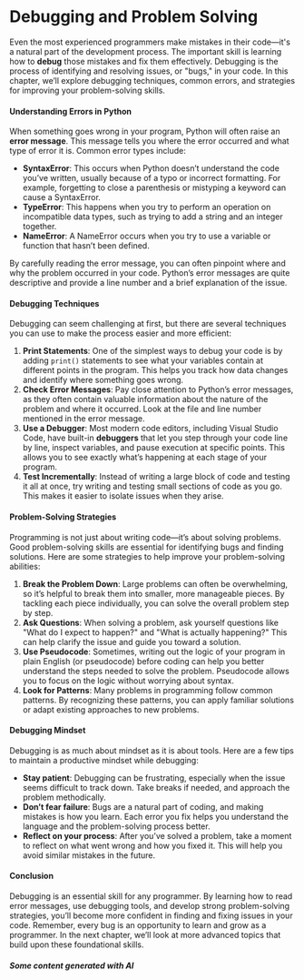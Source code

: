 # Debugging and Problem Solving

Even the most experienced programmers make mistakes in their code—it's a natural part of the development process. The important skill is learning how to **debug** those mistakes and fix them effectively. Debugging is the process of identifying and resolving issues, or "bugs," in your code. In this chapter, we’ll explore debugging techniques, common errors, and strategies for improving your problem-solving skills.

#### Understanding Errors in Python

When something goes wrong in your program, Python will often raise an **error message**. This message tells you where the error occurred and what type of error it is. Common error types include:

* **SyntaxError**: This occurs when Python doesn’t understand the code you’ve written, usually because of a typo or incorrect formatting. For example, forgetting to close a parenthesis or mistyping a keyword can cause a SyntaxError.
* **TypeError**: This happens when you try to perform an operation on incompatible data types, such as trying to add a string and an integer together.
* **NameError**: A NameError occurs when you try to use a variable or function that hasn’t been defined.

By carefully reading the error message, you can often pinpoint where and why the problem occurred in your code. Python’s error messages are quite descriptive and provide a line number and a brief explanation of the issue.

#### Debugging Techniques

Debugging can seem challenging at first, but there are several techniques you can use to make the process easier and more efficient:

1. **Print Statements**: One of the simplest ways to debug your code is by adding `print()` statements to see what your variables contain at different points in the program. This helps you track how data changes and identify where something goes wrong.
2. **Check Error Messages**: Pay close attention to Python’s error messages, as they often contain valuable information about the nature of the problem and where it occurred. Look at the file and line number mentioned in the error message.
3. **Use a Debugger**: Most modern code editors, including Visual Studio Code, have built-in **debuggers** that let you step through your code line by line, inspect variables, and pause execution at specific points. This allows you to see exactly what’s happening at each stage of your program.
4. **Test Incrementally**: Instead of writing a large block of code and testing it all at once, try writing and testing small sections of code as you go. This makes it easier to isolate issues when they arise.

#### Problem-Solving Strategies

Programming is not just about writing code—it’s about solving problems. Good problem-solving skills are essential for identifying bugs and finding solutions. Here are some strategies to help improve your problem-solving abilities:

1. **Break the Problem Down**: Large problems can often be overwhelming, so it’s helpful to break them into smaller, more manageable pieces. By tackling each piece individually, you can solve the overall problem step by step.
2. **Ask Questions**: When solving a problem, ask yourself questions like "What do I expect to happen?" and "What is actually happening?" This can help clarify the issue and guide you toward a solution.
3. **Use Pseudocode**: Sometimes, writing out the logic of your program in plain English (or pseudocode) before coding can help you better understand the steps needed to solve the problem. Pseudocode allows you to focus on the logic without worrying about syntax.
4. **Look for Patterns**: Many problems in programming follow common patterns. By recognizing these patterns, you can apply familiar solutions or adapt existing approaches to new problems.

#### Debugging Mindset

Debugging is as much about mindset as it is about tools. Here are a few tips to maintain a productive mindset while debugging:

* **Stay patient**: Debugging can be frustrating, especially when the issue seems difficult to track down. Take breaks if needed, and approach the problem methodically.
* **Don’t fear failure**: Bugs are a natural part of coding, and making mistakes is how you learn. Each error you fix helps you understand the language and the problem-solving process better.
* **Reflect on your process**: After you’ve solved a problem, take a moment to reflect on what went wrong and how you fixed it. This will help you avoid similar mistakes in the future.

#### Conclusion

Debugging is an essential skill for any programmer. By learning how to read error messages, use debugging tools, and develop strong problem-solving strategies, you’ll become more confident in finding and fixing issues in your code. Remember, every bug is an opportunity to learn and grow as a programmer. In the next chapter, we’ll look at more advanced topics that build upon these foundational skills.

##### Some content generated with AI

